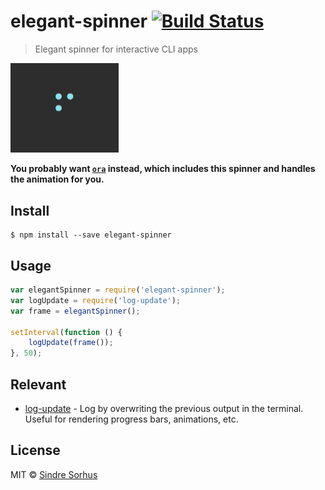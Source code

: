 # elegant-spinner [![Build Status](https://travis-ci.org/sindresorhus/elegant-spinner.svg?branch=master)](https://travis-ci.org/sindresorhus/elegant-spinner)

> Elegant spinner for interactive CLI apps

<img width="173" src="screenshot.gif">

**You probably want [`ora`](https://github.com/sindresorhus/ora) instead, which includes this spinner and handles the animation for you.**


## Install

```
$ npm install --save elegant-spinner
```


## Usage

```js
var elegantSpinner = require('elegant-spinner');
var logUpdate = require('log-update');
var frame = elegantSpinner();

setInterval(function () {
	logUpdate(frame());
}, 50);
```


## Relevant

- [log-update](https://github.com/sindresorhus/log-update) - Log by overwriting the previous output in the terminal. Useful for rendering progress bars, animations, etc.


## License

MIT © [Sindre Sorhus](http://sindresorhus.com)
